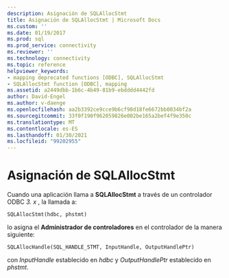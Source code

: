```yaml
---
description: Asignación de SQLAllocStmt
title: Asignación de SQLAllocStmt | Microsoft Docs
ms.custom: ''
ms.date: 01/19/2017
ms.prod: sql
ms.prod_service: connectivity
ms.reviewer: ''
ms.technology: connectivity
ms.topic: reference
helpviewer_keywords:
- mapping deprecated functions [ODBC], SQLAllocStmt
- SQLAllocStmt function [ODBC], mapping
ms.assetid: a2449dbb-1b6c-4b49-81b9-ebdddd4442fd
author: David-Engel
ms.author: v-daenge
ms.openlocfilehash: aa2b3392ce9cce9b6cf98d18fe6672bb0034bf2a
ms.sourcegitcommit: 33f0f190f962059826e002be165a2bef4f9e350c
ms.translationtype: MT
ms.contentlocale: es-ES
ms.lasthandoff: 01/30/2021
ms.locfileid: "99202955"
---
```

# <a name="sqlallocstmt-mapping"></a>Asignación de SQLAllocStmt
Cuando una aplicación llama a **SQLAllocStmt** a través de un controlador ODBC *3. x* , la llamada a:  
  
```  
SQLAllocStmt(hdbc, phstmt)  
```  
  
 lo asigna el **Administrador de controladores** en el controlador de la manera siguiente:  
  
```  
SQLAllocHandle(SQL_HANDLE_STMT, InputHandle, OutputHandlePtr)  
```  
  
 con *InputHandle* establecido en *hdbc* y *OutputHandlePtr* establecido en *phstmt*.
